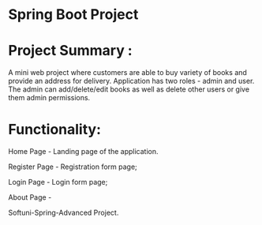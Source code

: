 # Spring Boot Project
# Project Summary : 

A mini web project where customers are able to buy variety of books and provide an address for delivery. Application has two roles - admin and user.
The admin can add/delete/edit books as well as delete other users or give them admin permissions.

# Functionality:

Home Page - Landing page of the application.

Register Page - Registration form page;

Login Page - Login form page;

About Page -

 Softuni-Spring-Advanced Project.
